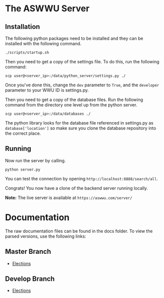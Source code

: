 # The ASWWU Server
## Installation
The following python packages need to be installed and they can be installed with the following command.
```
./scripts/startup.sh
```

Then you need to get a copy of the settings file. To do this, run the following command:
```
scp user@<server_ip>:/data/python_server/settings.py ./
```
Once you've done this, change the `dev` parameter to `True`, and the `developer` parameter to your WWU ID is 
settings.py.

Then you need to get a copy of the database files. Run the following command from the directory one level up from the 
python server.
```
scp user@<server_ip>:/data/databases ./
```
The python library looks for the database file referenced in settings.py as `database['location']` so make sure you clone the database repository into 
the correct place.

## Running

Now run the server by calling.
```
python server.py
```
You can test the connection by opening `http://localhost:8888/search/all`.

Congrats! You now have a clone of the backend server running locally.

**Note:** The live server is available at `https://aswwu.com/server/`

# Documentation
The raw documentation files can be found in the docs folder. To view the parsed versions, use the following links:

## Master Branch
- [Elections](https://docs.aswwu.com?url=https://raw.githubusercontent.com/ASWWU-Web/python_server/master/docs/elections.yml)

## Develop Branch
- [Elections](https://docs.aswwu.com?url=https://raw.githubusercontent.com/ASWWU-Web/python_server/develop/docs/elections.yml)

